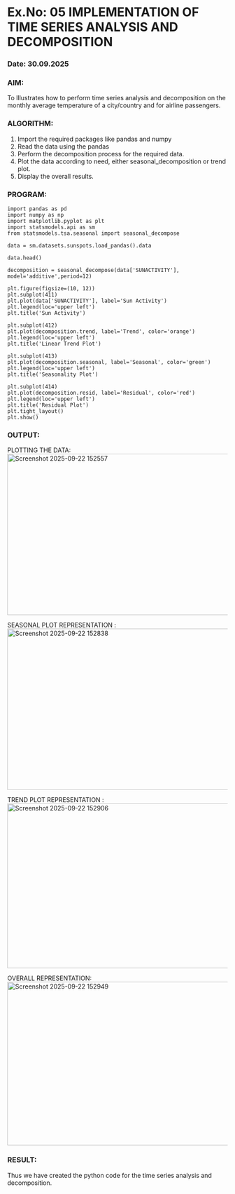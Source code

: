 # Ex.No: 05  IMPLEMENTATION OF TIME SERIES ANALYSIS AND DECOMPOSITION
### Date: 30.09.2025

### AIM:
To Illustrates how to perform time series analysis and decomposition on the monthly average temperature of a city/country and for airline passengers.

### ALGORITHM:
1. Import the required packages like pandas and numpy
2. Read the data using the pandas
3. Perform the decomposition process for the required data.
4. Plot the data according to need, either seasonal_decomposition or trend plot.
5. Display the overall results.

### PROGRAM:
```
import pandas as pd
import numpy as np
import matplotlib.pyplot as plt
import statsmodels.api as sm
from statsmodels.tsa.seasonal import seasonal_decompose

data = sm.datasets.sunspots.load_pandas().data

data.head()

decomposition = seasonal_decompose(data['SUNACTIVITY'], model='additive',period=12)

plt.figure(figsize=(10, 12))
plt.subplot(411)
plt.plot(data['SUNACTIVITY'], label='Sun Activity')
plt.legend(loc='upper left')
plt.title('Sun Activity')

plt.subplot(412)
plt.plot(decomposition.trend, label='Trend', color='orange')
plt.legend(loc='upper left')
plt.title('Linear Trend Plot')

plt.subplot(413)
plt.plot(decomposition.seasonal, label='Seasonal', color='green')
plt.legend(loc='upper left')
plt.title('Seasonality Plot')

plt.subplot(414)
plt.plot(decomposition.resid, label='Residual', color='red')
plt.legend(loc='upper left')
plt.title('Residual Plot')
plt.tight_layout()
plt.show()

```
### OUTPUT:

PLOTTING THE DATA:
<img width="1225" height="368" alt="Screenshot 2025-09-22 152557" src="https://github.com/user-attachments/assets/2d0c3d93-0dfb-4904-9af4-ca14279cb509" />

SEASONAL PLOT REPRESENTATION :
<img width="1278" height="368" alt="Screenshot 2025-09-22 152838" src="https://github.com/user-attachments/assets/2baac112-a015-4db6-9fc1-e6339315fe1e" />

TREND PLOT REPRESENTATION :
<img width="1284" height="376" alt="Screenshot 2025-09-22 152906" src="https://github.com/user-attachments/assets/2e2602ec-b0a0-4ed9-ae2c-30602fa38aed" />

OVERALL REPRESENTATION:
<img width="1343" height="373" alt="Screenshot 2025-09-22 152949" src="https://github.com/user-attachments/assets/3918a00a-28b2-4f4d-9b4e-8b250f9053f4" />

### RESULT:
Thus we have created the python code for the time series analysis and decomposition.
